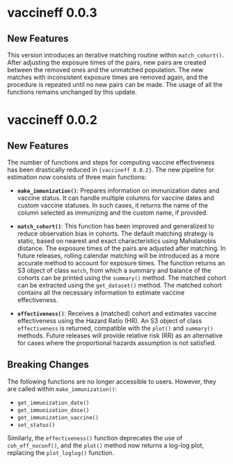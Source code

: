 # vaccineff 0.0.3
## New Features

This version introduces an iterative matching routine within `match_cohort()`.
After adjusting the exposure times of the pairs, new pairs are created between
the removed ones and the unmatched population. The new matches with inconsistent
exposure times are removed again, and the procedure is repeated until no new
pairs can be made. The usage of all the functions remains unchanged by this update.

# vaccineff 0.0.2
## New Features

The number of functions and steps for computing vaccine effectiveness has 
been drastically reduced in `{vaccineff 0.0.2}`. The new pipeline for 
estimation now consists of three main functions:

* **`make_immunization()`**: Prepares information on immunization dates 
  and vaccine status. It can handle multiple columns for vaccine dates and 
  custom vaccine statuses. In such cases, it returns the name of the column 
  selected as immunizing and the custom name, if provided.

* **`match_cohort()`**: This function has been improved and generalized 
  to reduce observation bias in cohorts. The default matching strategy is 
  static, based on nearest and exact characteristics using Mahalanobis 
  distance. The exposure times of the pairs are adjusted after matching. In 
  future releases, rolling calendar matching will be introduced as a more 
  accurate method to account for exposure times. The function returns an S3 
  object of class `match`, from which a summary and balance of the cohorts 
  can be printed using the `summary()` method. The matched cohort can be 
  extracted using the `get_dataset()` method. The matched cohort contains 
  all the necessary information to estimate vaccine effectiveness.

* **`effectiveness()`**: Receives a (matched) cohort and estimates vaccine 
  effectiveness using the Hazard Ratio (HR). An S3 object of class 
  `effectiveness` is returned, compatible with the `plot()` and `summary()` 
  methods. Future releases will provide relative risk (RR) as an alternative 
  for cases where the proportional hazards assumption is not satisfied.

## Breaking Changes

The following functions are no longer accessible to users. However, they 
are called within `make_immunization()`:

* `get_immunization_date()`
* `get_immunization_dose()`
* `get_immunization_vaccine()`
* `set_status()`

Similarly, the `effectiveness()` function deprecates the use of 
`coh_eff_noconf()`, and the `plot()` method now returns a log-log plot, 
replacing the `plot_loglog()` function.
